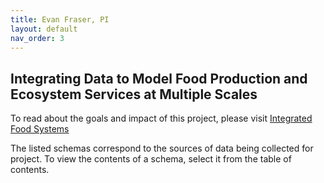 ```yaml
---
title: Evan Fraser, PI
layout: default
nav_order: 3
---
```


## Integrating Data to Model Food Production and Ecosystem Services at Multiple Scales

To read about the goals and impact of this project, please visit [Integrated Food Systems](https://foodfromthought.ca/research/integrated-food-sytems/)

The listed schemas correspond to the sources of data being collected for project. To view the contents of a schema, select it from the table of contents.

